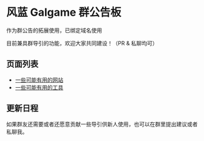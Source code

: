 # 风蓝 Galgame 群公告板

作为群公告的拓展使用，已绑定域名使用

目前兼具群导引的功能，欢迎大家共同建设！（PR & 私聊均可）

## 页面列表

- [一些可能有用的网站](/announcements/navigation)
- [一些可能有用的工具](/announcements/tools)

## 更新日程

如果群友还需要或者还愿意贡献一些导引供新人使用，也可以在群里提出建议或者私聊我。

